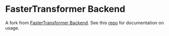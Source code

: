 # FasterTransformer Backend

A fork from [FasterTransformer Backend](https://github.com/triton-inference-server/fastertransformer_backend). See this [repo](https://github.com/melli-labs/another-llm) for documentation on usage.
